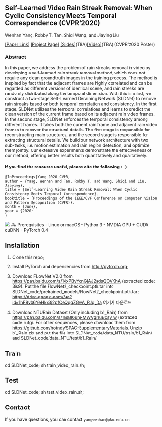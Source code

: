 ## Self-Learned Video Rain Streak Removal: When Cyclic Consistency Meets Temporal Correspondence (CVPR'2020)

[Wenhan Yang](https://flyywh.github.io/index.html), [Robby T. Tan](https://tanrobby.github.io/pub.html), [Shiqi Wang](https://www.cs.cityu.edu.hk/~shiqwang/), and [Jiaying Liu](http://www.icst.pku.edu.cn/struct/people/liujiaying.html) 

[[Paper Link]](http://openaccess.thecvf.com/content_CVPR_2020/papers/Yang_Self-Learning_Video_Rain_Streak_Removal_When_Cyclic_Consistency_Meets_Temporal_CVPR_2020_paper.pdf) [[Project Page]](https://github.com/flyywh/CVPR-2020-Self-Rain-Removal) [[Slides]]()(TBA)[[Video]]()(TBA) (CVPR'2020 Poster)

### Abstract

In this paper, we address the problem of rain streaks removal in video by developing a self-learned rain streak removal method, which does not require any clean groundtruth images in the training process. The method is inspired by fact that the adjacent frames are highly correlated and can be regarded as different versions of identical scene, and rain streaks are randomly distributed along the temporal dimension. With this in mind, we construct a two-stage Self-Learned Deraining Network (SLDNet) to remove rain streaks based on both temporal correlation and consistency. In the first stage, SLDNet utilizes the temporal correlations and learns to predict the clean version of the current frame based on its adjacent rain video frames. In the second stage, SLDNet enforces the temporal consistency among different frames. It takes both the current rain frame and adjacent rain video frames to recover the structural details. The first stage is responsible for reconstructing main structures, and the second stage is responsible for extracting structural details. We build our network architecture with two sub-tasks, i.e. motion estimation and rain region detection, and optimize them jointly. Our extensive experiments demonstrate the effectiveness of our method, offering better results both quantitatively and qualitatively.

#### If you find the resource useful, please cite the following :- )

```
@InProceedings{Yang_2020_CVPR,
author = {Yang, Wenhan and Tan, Robby T. and Wang, Shiqi and Liu, Jiaying},
title = {Self-Learning Video Rain Streak Removal: When Cyclic Consistency Meets Temporal Correspondence},
booktitle = {Proceedings of the IEEE/CVF Conference on Computer Vision and Pattern Recognition (CVPR)},
month = {June},
year = {2020}
}
```
<img src="teaser/teaser_SLDNet.png" > 
## Prerequisites
- Linux or macOS
- Python 3
- NVIDIA GPU + CUDA cuDNN
- PyTorch 0.4

## Installation
1. Clone this repo;
2. Install PyTorch and dependencies from http://pytorch.org;
3. Download FLowNet V2.0 from https://pan.baidu.com/s/14xPBvYcnGjAJ2adsQOVKhA (extracted code: 3is9). 
   Put the file FlowNet2_checkpoint.pth.tar into SLDNet_code/pretrained_models/FlowNet2_checkpoint.pth.tar;
   https://drive.google.com//uc?id=1hF8vS6YeHkx3j2pfCeQqqZGwA_PJq_Da 여기서 다운로드
   
   
4. Download NTURain Dataset (Only including b1_Rain) from https://pan.baidu.com/s/1nsBl6uhj-MWVgr1uBcsy1w (extraced code:rufg). 
   For other sequences, please download them from https://github.com/hotndy/SPAC-SupplementaryMaterials. 
   Unzip b1_Rain.zip and put the file into SLDNet_code/data_NTU/train/b1_Rain/ and SLDNet_code/data_NTU/test/b1_Rain/.

## Train
   cd SLDNet_code; sh train_video_rain.sh;
## Test
   cd SLDNet_code; sh test_video_rain.sh;
## Contact

If you have questions, you can contact `yangwenhan@pku.edu.cn`.
